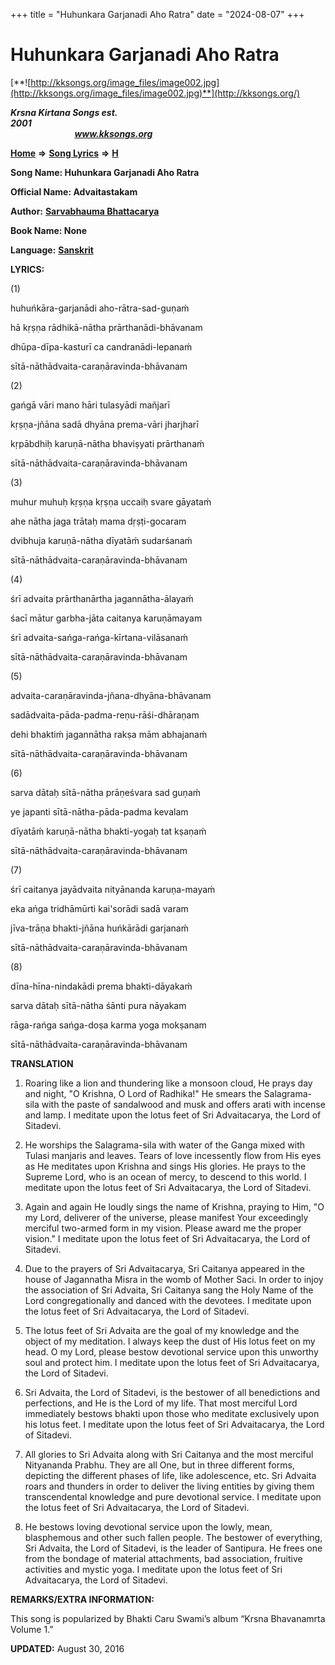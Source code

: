 +++
title = "Huhunkara Garjanadi Aho Ratra"
date = "2024-08-07"
+++

# Huhunkara Garjanadi Aho Ratra
[**![http://kksongs.org/image_files/image002.jpg](http://kksongs.org/image_files/image002.jpg)**](http://kksongs.org/)

**_Krsna Kirtana Songs est. 2001_**                                                                                                                                                 **_www.kksongs.org_**

[**Home**](http://kksongs.org/) **⇒** [**Song Lyrics**](http://kksongs.org/lyrics.html) **⇒** [**H**](http://kksongs.org/songs/song_h.html)

**Song Name: Huhunkara Garjanadi Aho Ratra**

**Official Name: Advaitastakam**

**Author:** [**Sarvabhauma Bhattacarya**](http://kksongs.org/authors/list/sarvabhauma.html)

**Book Name: None**

**Language:** [**Sanskrit**](http://kksongs.org/language/list/sanskrit.html)

**LYRICS:**

(1)

huhuńkāra-garjanādi aho-rātra-sad-guṇaḿ

hā kṛṣṇa rādhikā-nātha prārthanādi-bhāvanam

dhūpa-dīpa-kasturī ca candranādi-lepanaḿ

sītā-nāthādvaita-caraṇāravinda-bhāvanam

(2)

gańgā vāri mano hāri tulasyādi mañjarī

kṛṣṇa-jñāna sadā dhyāna prema-vāri jharjharī

kṛpābdhiḥ karuṇā-nātha bhaviṣyati prārthanaḿ

sītā-nāthādvaita-caraṇāravinda-bhāvanam

(3)

muhur muhuḥ kṛṣṇa kṛṣṇa uccaiḥ svare gāyataḿ

ahe nātha jaga trātaḥ mama dṛṣṭi-gocaram

dvibhuja karuṇā-nātha dīyatāḿ sudarśanaḿ

sītā-nāthādvaita-caraṇāravinda-bhāvanam

(4)

śrī advaita prārthanārtha jagannātha-ālayaḿ

śacī mātur garbha-jāta caitanya karuṇāmayam

śrī advaita-sańga-rańga-kīrtana-vilāsanaḿ

sītā-nāthādvaita-caraṇāravinda-bhāvanam

(5)

advaita-caraṇāravinda-jñana-dhyāna-bhāvanam

sadādvaita-pāda-padma-reṇu-rāśi-dhāraṇam

dehi bhaktiḿ jagannātha rakṣa mām abhajanaḿ

sītā-nāthādvaita-caraṇāravinda-bhāvanam

(6)

sarva dātaḥ sītā-nātha prāṇeśvara sad guṇaḿ

ye japanti sītā-nātha-pāda-padma kevalam

dīyatāḿ karuṇā-nātha bhakti-yogaḥ tat kṣaṇaḿ

sītā-nāthādvaita-caraṇāravinda-bhāvanam

(7)

śrī caitanya jayādvaita nityānanda karuṇa-mayaḿ

eka ańga tridhāmūrti kai'sorādi sadā varam

jīva-trāṇa bhakti-jñāna huńkārādi garjanaḿ

sītā-nāthādvaita-caraṇāravinda-bhāvanam

(8)

dīna-hīna-nindakādi prema bhakti-dāyakaḿ

sarva dātaḥ sītā-nātha śānti pura nāyakam

rāga-rańga sańga-doṣa karma yoga mokṣanam

sītā-nāthādvaita-caraṇāravinda-bhāvanam

**TRANSLATION**

1) Roaring like a lion and thundering like a monsoon cloud, He prays day and night, "O Krishna, O Lord of Radhika!" He smears the Salagrama-sila with the paste of sandalwood and musk and offers arati with incense and lamp. I meditate upon the lotus feet of Sri Advaitacarya, the Lord of Sitadevi.

2) He worships the Salagrama-sila with water of the Ganga mixed with Tulasi manjaris and leaves. Tears of love incessently flow from His eyes as He meditates upon Krishna and sings His glories. He prays to the Supreme Lord, who is an ocean of mercy, to descend to this world. I meditate upon the lotus feet of Sri Advaitacarya, the Lord of Sitadevi.

3) Again and again He loudly sings the name of Krishna, praying to Him, "O my Lord, deliverer of the universe, please manifest Your exceedingly merciful two-armed form in my vision. Please award me the proper vision." I meditate upon the lotus feet of Sri Advaitacarya, the Lord of Sitadevi.

4) Due to the prayers of Sri Advaitacarya, Sri Caitanya appeared in the house of Jagannatha Misra in the womb of Mother Saci. In order to injoy the association of Sri Advaita, Sri Caitanya sang the Holy Name of the Lord congregationally and danced with the devotees. I meditate upon the lotus feet of Sri Advaitacarya, the Lord of Sitadevi.

5) The lotus feet of Sri Advaita are the goal of my knowledge and the object of my meditation. I always keep the dust of His lotus feet on my head. O my Lord, please bestow devotional service upon this unworthy soul and protect him. I meditate upon the lotus feet of Sri Advaitacarya, the Lord of Sitadevi.

6) Sri Advaita, the Lord of Sitadevi, is the bestower of all benedictions and perfections, and He is the Lord of my life. That most merciful Lord immediately bestows bhakti upon those who meditate exclusively upon his lotus feet. I meditate upon the lotus feet of Sri Advaitacarya, the Lord of Sitadevi.

7) All glories to Sri Advaita along with Sri Caitanya and the most merciful Nityananda Prabhu. They are all One, but in three different forms, depicting the different phases of life, like adolescence, etc. Sri Advaita roars and thunders in order to deliver the living entities by giving them transcendental knowledge and pure devotional service. I meditate upon the lotus feet of Sri Advaitacarya, the Lord of Sitadevi.

8) He bestows loving devotional service upon the lowly, mean, blasphemous and other such fallen people. The bestower of everything, Sri Advaita, the Lord of Sitadevi, is the leader of Santipura. He frees one from the bondage of material attachments, bad association, fruitive activities and mystic yoga. I meditate upon the lotus feet of Sri Advaitacarya, the Lord of Sitadevi.

**REMARKS/EXTRA INFORMATION:**

This song is popularized by Bhakti Caru Swami’s album “Krsna Bhavanamrta Volume 1.”

**UPDATED:** August 30, 2016
